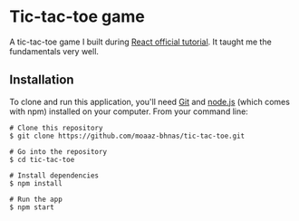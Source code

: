 # Tic-tac-toe game
A tic-tac-toe game I built during [React official tutorial](https://reactjs.org/tutorial/tutorial.html). It taught me the fundamentals very well.

## Installation
To clone and run this application, you'll need [Git](https://git-scm.com/)  and [node.js](https://nodejs.org/en/) (which comes with npm) installed on your computer. From your command line: 
```
# Clone this repository
$ git clone https://github.com/moaaz-bhnas/tic-tac-toe.git

# Go into the repository
$ cd tic-tac-toe

# Install dependencies
$ npm install

# Run the app
$ npm start
```
